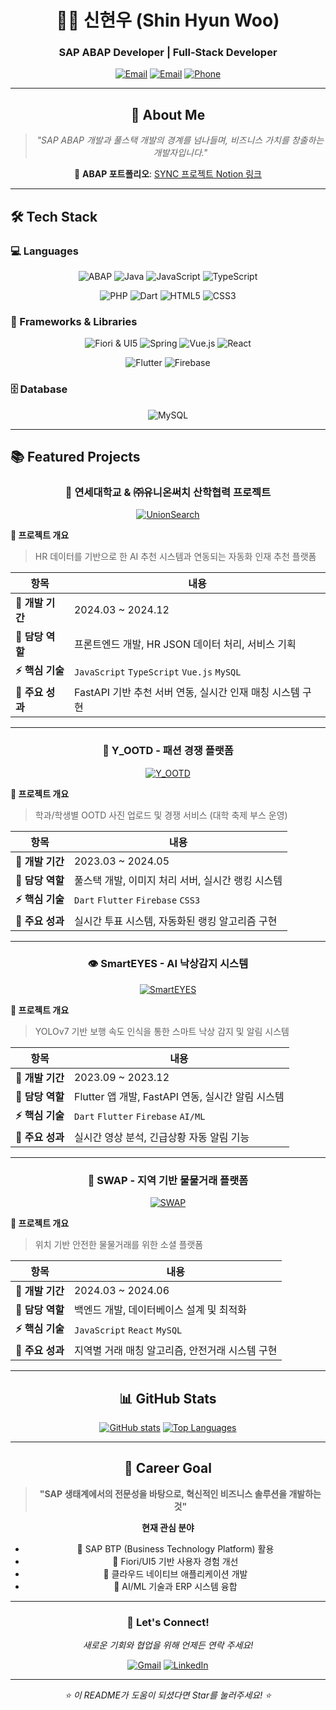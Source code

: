 <div align="center">

# 👨‍💻 신현우 (Shin Hyun Woo)
### SAP ABAP Developer | Full-Stack Developer

[![Email](https://img.shields.io/badge/Email-hws0807@yonsei.ac.kr-EA4335?style=for-the-badge&logo=gmail&logoColor=white)](mailto:hws0807@yonsei.ac.kr)
[![Email](https://img.shields.io/badge/Email-dkshin0807@gmail.com-EA4335?style=for-the-badge&logo=gmail&logoColor=white)](mailto:dkshin0807@gmail.com)
[![Phone](https://img.shields.io/badge/Phone-010--4665--2353-25D366?style=for-the-badge&logo=whatsapp&logoColor=white)](tel:010-4665-2353)

---

## 🌟 About Me
> *"SAP ABAP 개발과 풀스택 개발의 경계를 넘나들며, 비즈니스 가치를 창출하는 개발자입니다."*

🔗 **ABAP 포트폴리오**: [SYNC 프로젝트 Notion 링크](https://www.notion.so/SYNC-Projects-2294004e375480949a89cd585cb707f5)

</div>

---

## 🛠️ Tech Stack

### 💻 Languages
<div align="center">
  
![ABAP](https://img.shields.io/badge/ABAP-0FAAFF?style=for-the-badge&logo=sap&logoColor=white)
![Java](https://img.shields.io/badge/Java-007396?style=for-the-badge&logo=openjdk&logoColor=white)
![JavaScript](https://img.shields.io/badge/JavaScript-F7DF1E?style=for-the-badge&logo=javascript&logoColor=black)
![TypeScript](https://img.shields.io/badge/TypeScript-3178C6?style=for-the-badge&logo=typescript&logoColor=white)

![PHP](https://img.shields.io/badge/PHP-777BB4?style=for-the-badge&logo=php&logoColor=white)
![Dart](https://img.shields.io/badge/Dart-0175C2?style=for-the-badge&logo=dart&logoColor=white)
![HTML5](https://img.shields.io/badge/HTML5-E34F26?style=for-the-badge&logo=html5&logoColor=white)
![CSS3](https://img.shields.io/badge/CSS3-1572B6?style=for-the-badge&logo=css3&logoColor=white)

</div>

### 🚀 Frameworks & Libraries
<div align="center">
  
![Fiori & UI5](https://img.shields.io/badge/Fiori%20&%20UI5-0FAAFF?style=for-the-badge&logo=sap&logoColor=white)
![Spring](https://img.shields.io/badge/Spring-6DB33F?style=for-the-badge&logo=spring&logoColor=white)
![Vue.js](https://img.shields.io/badge/Vue.js-4FC08D?style=for-the-badge&logo=vue.js&logoColor=white)
![React](https://img.shields.io/badge/React-61DAFB?style=for-the-badge&logo=react&logoColor=black)

![Flutter](https://img.shields.io/badge/Flutter-02569B?style=for-the-badge&logo=flutter&logoColor=white)
![Firebase](https://img.shields.io/badge/Firebase-FFCA28?style=for-the-badge&logo=firebase&logoColor=black)

</div>

### 🗄️ Database
<div align="center">
  
![MySQL](https://img.shields.io/badge/MySQL-4479A1?style=for-the-badge&logo=mysql&logoColor=white)

</div>

---

## 📚 Featured Projects

<div align="center">

### 🏢 연세대학교 & ㈜유니온써치 산학협력 프로젝트
[![UnionSearch](https://github-readme-stats.vercel.app/api/pin/?username=alpkh&repo=unionsearch&theme=tokyonight&hide_border=true)](https://github.com/alpkh/unionsearch)

</div>

**🎯 프로젝트 개요**
> HR 데이터를 기반으로 한 AI 추천 시스템과 연동되는 자동화 인재 추천 플랫폼

| 항목 | 내용 |
|------|------|
| **📅 개발 기간** | 2024.03 ~ 2024.12 |
| **👥 담당 역할** | 프론트엔드 개발, HR JSON 데이터 처리, 서비스 기획 |
| **⚡ 핵심 기술** | `JavaScript` `TypeScript` `Vue.js` `MySQL` |
| **🌟 주요 성과** | FastAPI 기반 추천 서버 연동, 실시간 인재 매칭 시스템 구현 |

---

<div align="center">

### 👗 Y_OOTD - 패션 경쟁 플랫폼
[![Y_OOTD](https://github-readme-stats.vercel.app/api/pin/?username=alpkh&repo=y_ootd&theme=dracula&hide_border=true)](https://github.com/alpkh/y_ootd)

</div>

**🎯 프로젝트 개요**
> 학과/학생별 OOTD 사진 업로드 및 경쟁 서비스 (대학 축제 부스 운영)

| 항목 | 내용 |
|------|------|
| **📅 개발 기간** | 2023.03 ~ 2024.05 |
| **👥 담당 역할** | 풀스택 개발, 이미지 처리 서버, 실시간 랭킹 시스템 |
| **⚡ 핵심 기술** | `Dart` `Flutter` `Firebase` `CSS3` |
| **🌟 주요 성과** | 실시간 투표 시스템, 자동화된 랭킹 알고리즘 구현 |

---

<div align="center">

### 👁️ SmartEYES - AI 낙상감지 시스템
[![SmartEYES](https://github-readme-stats.vercel.app/api/pin/?username=alpkh&repo=smarteyes&theme=radical&hide_border=true)](https://github.com/alpkh/smarteyes)

</div>

**🎯 프로젝트 개요**
> YOLOv7 기반 보행 속도 인식을 통한 스마트 낙상 감지 및 알림 시스템

| 항목 | 내용 |
|------|------|
| **📅 개발 기간** | 2023.09 ~ 2023.12 |
| **👥 담당 역할** | Flutter 앱 개발, FastAPI 연동, 실시간 알림 시스템 |
| **⚡ 핵심 기술** | `Dart` `Flutter` `Firebase` `AI/ML` |
| **🌟 주요 성과** | 실시간 영상 분석, 긴급상황 자동 알림 기능 |

---

<div align="center">

### 🔄 SWAP - 지역 기반 물물거래 플랫폼
[![SWAP](https://github-readme-stats.vercel.app/api/pin/?username=alpkh&repo=swap&theme=merko&hide_border=true)](https://github.com/alpkh/swap)

</div>

**🎯 프로젝트 개요**
> 위치 기반 안전한 물물거래를 위한 소셜 플랫폼

| 항목 | 내용 |
|------|------|
| **📅 개발 기간** | 2024.03 ~ 2024.06 |
| **👥 담당 역할** | 백엔드 개발, 데이터베이스 설계 및 최적화 |
| **⚡ 핵심 기술** | `JavaScript` `React` `MySQL` |
| **🌟 주요 성과** | 지역별 거래 매칭 알고리즘, 안전거래 시스템 구현 |

---

<div align="center">

## 📊 GitHub Stats

[![GitHub stats](https://github-readme-stats.vercel.app/api?username=alpkh&show_icons=true&theme=tokyonight&hide_border=true)](https://github.com/alpkh)
[![Top Languages](https://github-readme-stats.vercel.app/api/top-langs/?username=alpkh&layout=compact&theme=tokyonight&hide_border=true)](https://github.com/alpkh)

---

## 🎯 Career Goal
> **"SAP 생태계에서의 전문성을 바탕으로, 혁신적인 비즈니스 솔루션을 개발하는 것"**

**현재 관심 분야**
- 🔵 SAP BTP (Business Technology Platform) 활용
- 🔵 Fiori/UI5 기반 사용자 경험 개선
- 🔵 클라우드 네이티브 애플리케이션 개발
- 🔵 AI/ML 기술과 ERP 시스템 융합

---

### 💬 Let's Connect!
*새로운 기회와 협업을 위해 언제든 연락 주세요!*

[![Gmail](https://img.shields.io/badge/Gmail-hws0807@yonsei.ac.kr-D14836?style=for-the-badge&logo=gmail&logoColor=white)](mailto:hws0807@yonsei.ac.kr)
[![LinkedIn](https://img.shields.io/badge/Let's%20Connect-0077B5?style=for-the-badge&logo=linkedin&logoColor=white)](#)

</div>

---

<div align="center">

*⭐ 이 README가 도움이 되셨다면 Star를 눌러주세요! ⭐*

</div>
